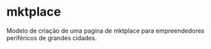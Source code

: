 # mktplace
Modelo de criação de uma pagina de mktplace para empreendedores periféricos de grandes cidades.
